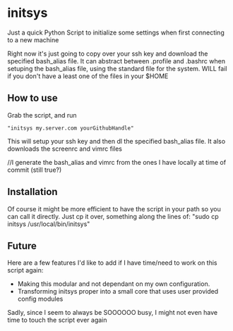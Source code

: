 # initsys

Just a quick Python Script to initialize some settings when first connecting to a new machine

Right now it's just going to copy over your ssh key and download the specified bash_alias file.
It can abstract between .profile and .bashrc when setuping the bash_alias file, using the standard file for the system. 
WILL fail if you don't have a least one of the files in your $HOME

## How to use

Grab the script, and run

```
"initsys my.server.com yourGithubHandle"
```

This will setup your ssh key and then dl the specified bash_alias file.
It also downloads the screenrc and vimrc files

//I generate the bash_alias and vimrc from the ones I have locally at time of commit (still true?)

## Installation

Of course it might be more efficient to have the script in your path so you can call it directly.
Just cp it over, something along the lines of: "sudo cp initsys /usr/local/bin/initsys"

## Future

Here are a few features I'd like to add if I have time/need to work on this script again:

*	Making this modular and not dependant on my own configuration.
*   Transforming initsys proper into a small core that uses user provided config modules

Sadly, since I seem to always be SOOOOOO busy, I might not even have time to touch the script ever again
